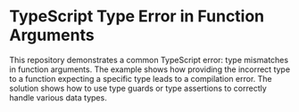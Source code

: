 # TypeScript Type Error in Function Arguments

This repository demonstrates a common TypeScript error: type mismatches in function arguments. The example shows how providing the incorrect type to a function expecting a specific type leads to a compilation error. The solution shows how to use type guards or type assertions to correctly handle various data types.